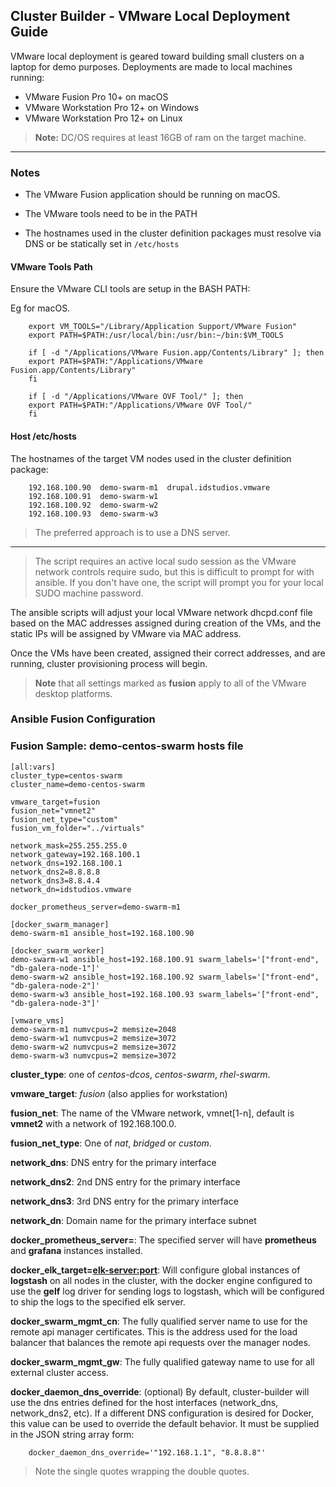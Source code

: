 ## Cluster Builder - VMware Local Deployment Guide

VMware local deployment is geared toward building small clusters on a laptop for demo purposes.  Deployments are made to local machines running:

* VMware Fusion Pro 10+ on macOS
* VMware Workstation Pro 12+ on Windows
* VMware Workstation Pro 12+ on Linux

> **Note:** DC/OS requires at least 16GB of ram on the target machine.

---
### Notes

* The VMware Fusion application should be running on macOS.

* The VMware tools need to be in the PATH

* The hostnames used in the cluster definition packages must resolve via DNS or be statically set in `/etc/hosts`

#### VMware Tools Path

Ensure the VMware CLI tools are setup in the BASH PATH:

Eg for macOS.

		export VM_TOOLS="/Library/Application Support/VMware Fusion"
		export PATH=$PATH:/usr/local/bin:/usr/bin:~/bin:$VM_TOOLS

		if [ -d "/Applications/VMware Fusion.app/Contents/Library" ]; then
		export PATH=$PATH:"/Applications/VMware Fusion.app/Contents/Library"
		fi

		if [ -d "/Applications/VMware OVF Tool/" ]; then
		export PATH=$PATH:"/Applications/VMware OVF Tool/"
		fi

#### Host /etc/hosts

The hostnames of the target VM nodes used in the cluster definition package:

		192.168.100.90  demo-swarm-m1  drupal.idstudios.vmware
		192.168.100.91	demo-swarm-w1
		192.168.100.92	demo-swarm-w2
		192.168.100.93	demo-swarm-w3

> The preferred approach is to use a DNS server.

---

> The script requires an active local sudo session as the VMware network controls require sudo, but this is difficult to prompt for with ansible.  If you don't have one, the script will prompt you for your local SUDO machine password.

The ansible scripts will adjust your local VMware network dhcpd.conf file based on the MAC addresses assigned during creation of the VMs, and the static IPs will be assigned by VMware via MAC address.

Once the VMs have been created, assigned their correct addresses, and are running, cluster provisioning process will begin.

> __Note__ that all settings marked as __fusion__ apply to all of the VMware desktop platforms.

### Ansible Fusion Configuration

### Fusion Sample: demo-centos-swarm hosts file

    [all:vars]
    cluster_type=centos-swarm
    cluster_name=demo-centos-swarm

    vmware_target=fusion
    fusion_net="vmnet2"
    fusion_net_type="custom"
    fusion_vm_folder="../virtuals"

    network_mask=255.255.255.0
    network_gateway=192.168.100.1
    network_dns=192.168.100.1
    network_dns2=8.8.8.8
    network_dns3=8.8.4.4
    network_dn=idstudios.vmware

    docker_prometheus_server=demo-swarm-m1

    [docker_swarm_manager]
    demo-swarm-m1 ansible_host=192.168.100.90 

    [docker_swarm_worker]
    demo-swarm-w1 ansible_host=192.168.100.91 swarm_labels='["front-end", "db-galera-node-1"]'
    demo-swarm-w2 ansible_host=192.168.100.92 swarm_labels='["front-end", "db-galera-node-2"]'
    demo-swarm-w3 ansible_host=192.168.100.93 swarm_labels='["front-end", "db-galera-node-3"]'

    [vmware_vms]
    demo-swarm-m1 numvcpus=2 memsize=2048 
    demo-swarm-w1 numvcpus=2 memsize=3072 
    demo-swarm-w2 numvcpus=2 memsize=3072 
    demo-swarm-w3 numvcpus=2 memsize=3072 


**cluster_type**: one of _centos-dcos_, _centos-swarm_, _rhel-swarm_.

**vmware_target**: _fusion_ (also applies for workstation)

**fusion_net**: The name of the VMware network, vmnet[1-n], default is **vmnet2** with a network of 192.168.100.0.

**fusion_net_type**: One of _nat_, _bridged_ or _custom_.

__network_dns__: DNS entry for the primary interface

__network_dns2__: 2nd DNS entry for the primary interface

__network_dns3__: 3rd DNS entry for the primary interface

__network_dn__: Domain name for the primary interface subnet

__docker_prometheus_server=<host>__: The specified server will have **prometheus** and **grafana** instances installed.

__docker_elk_target=<elk-server:port>__: Will configure global instances of **logstash**  on all nodes in the cluster, with the docker engine configured to use the **gelf** log driver for sending logs to logstash, which will be configured to ship the logs to the specified elk server.


__docker_swarm_mgmt_cn__: The fully qualified server name to use for the remote api manager certificates.  This is the address used for the load balancer that balances the remote api requests over the manager nodes.

__docker_swarm_mgmt_gw__: The fully qualified gateway name to use for all external cluster access.

__docker_daemon_dns_override__: (optional)  By default, cluster-builder will use the dns entries defined for the host interfaces (network_dns, network_dns2, etc).  If a different DNS configuration is desired for Docker, this value can be used to override the default behavior.  It must be supplied in the JSON string array form:

		docker_daemon_dns_override='"192.168.1.1", "8.8.8.8"'

> Note the single quotes wrapping the double quotes.
